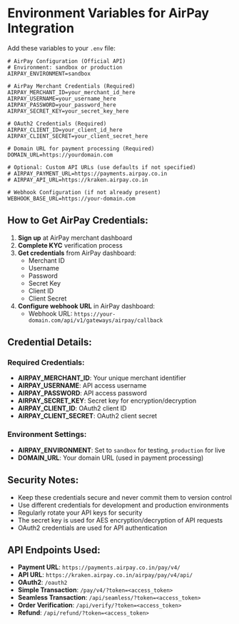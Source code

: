 # Environment Variables for AirPay Integration

Add these variables to your `.env` file:

```env
# AirPay Configuration (Official API)
# Environment: sandbox or production
AIRPAY_ENVIRONMENT=sandbox

# AirPay Merchant Credentials (Required)
AIRPAY_MERCHANT_ID=your_merchant_id_here
AIRPAY_USERNAME=your_username_here
AIRPAY_PASSWORD=your_password_here
AIRPAY_SECRET_KEY=your_secret_key_here

# OAuth2 Credentials (Required)
AIRPAY_CLIENT_ID=your_client_id_here
AIRPAY_CLIENT_SECRET=your_client_secret_here

# Domain URL for payment processing (Required)
DOMAIN_URL=https://yourdomain.com

# Optional: Custom API URLs (use defaults if not specified)
# AIRPAY_PAYMENT_URL=https://payments.airpay.co.in
# AIRPAY_API_URL=https://kraken.airpay.co.in

# Webhook Configuration (if not already present)
WEBHOOK_BASE_URL=https://your-domain.com
```

## How to Get AirPay Credentials:

1. **Sign up** at AirPay merchant dashboard
2. **Complete KYC** verification process
3. **Get credentials** from AirPay dashboard:
   - Merchant ID
   - Username
   - Password
   - Secret Key
   - Client ID
   - Client Secret
4. **Configure webhook URL** in AirPay dashboard:
   - Webhook URL: `https://your-domain.com/api/v1/gateways/airpay/callback`

## Credential Details:

### Required Credentials:
- **AIRPAY_MERCHANT_ID**: Your unique merchant identifier
- **AIRPAY_USERNAME**: API access username
- **AIRPAY_PASSWORD**: API access password
- **AIRPAY_SECRET_KEY**: Secret key for encryption/decryption
- **AIRPAY_CLIENT_ID**: OAuth2 client ID
- **AIRPAY_CLIENT_SECRET**: OAuth2 client secret

### Environment Settings:
- **AIRPAY_ENVIRONMENT**: Set to `sandbox` for testing, `production` for live
- **DOMAIN_URL**: Your domain URL (used in payment processing)

## Security Notes:
- Keep these credentials secure and never commit them to version control
- Use different credentials for development and production environments
- Regularly rotate your API keys for security
- The secret key is used for AES encryption/decryption of API requests
- OAuth2 credentials are used for API authentication

## API Endpoints Used:
- **Payment URL**: `https://payments.airpay.co.in/pay/v4/`
- **API URL**: `https://kraken.airpay.co.in/airpay/pay/v4/api/`
- **OAuth2**: `/oauth2`
- **Simple Transaction**: `/pay/v4/?token=<access_token>`
- **Seamless Transaction**: `/api/seamless/?token=<access_token>`
- **Order Verification**: `/api/verify/?token=<access_token>`
- **Refund**: `/api/refund/?token=<access_token>`
